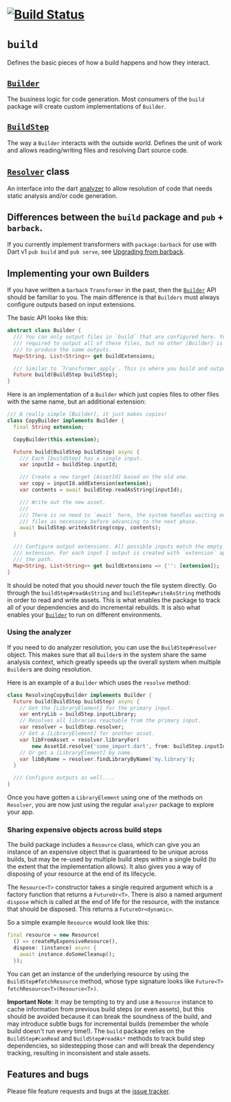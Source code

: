 # [![Build Status](https://travis-ci.org/dart-lang/build.svg?branch=master)](https://travis-ci.org/dart-lang/build)

# `build`

Defines the basic pieces of how a build happens and how they interact.

## [`Builder`][dartdoc:Builder]

The business logic for code generation. Most consumers of the `build` package
will create custom implementations of `Builder`.

## [`BuildStep`][dartdoc:BuildStep]

The way a `Builder` interacts with the outside world. Defines the unit of work
and allows reading/writing files and resolving Dart source code.

## [`Resolver`][dartdoc:Resolver] class

An interface into the dart [analyzer][pub:analyzer] to allow resolution of code
that needs static analysis and/or code generation.

## Differences between the `build` package and `pub` + `barback`.

If you currently implement transformers with `package:barback` for use with
Dart v1 `pub build` and `pub serve`, see [Upgrading from barback][].

## Implementing your own Builders

If you have written a `barback` `Transformer` in the past, then the
[`Builder`][dartdoc:Builder] API should be familiar to you. The main difference
is that `Builders` must always configure outputs based on input extensions.

The basic API looks like this:

```dart
abstract class Builder {
  /// You can only output files in `build` that are configured here. You are not
  /// required to output all of these files, but no other [Builder] is allowed
  /// to produce the same outputs.
  Map<String, List<String>> get buildExtensions;

  /// Similar to `Transformer.apply`. This is where you build and output files.
  Future build(BuildStep buildStep);
}
```

Here is an implementation of a `Builder` which just copies files to other files
with the same name, but an additional extension:

```dart
/// A really simple [Builder], it just makes copies!
class CopyBuilder implements Builder {
  final String extension;

  CopyBuilder(this.extension);

  Future build(BuildStep buildStep) async {
    /// Each [buildStep] has a single input.
    var inputId = buildStep.inputId;

    /// Create a new target [AssetId] based on the old one.
    var copy = inputId.addExtension(extension);
    var contents = await buildStep.readAsString(inputId);

    /// Write out the new asset.
    ///
    /// There is no need to `await` here, the system handles waiting on these
    /// files as necessary before advancing to the next phase.
    await buildStep.writeAsString(copy, contents);
  }

  /// Configure output extensions. All possible inputs match the empty input
  /// extension. For each input 1 output is created with `extension` appended to
  /// the path.
  Map<String, List<String>> get buildExtensions => {'': [extension]};
}
```

It should be noted that you should _never_ touch the file system directly. Go
through the `buildStep#readAsString` and `buildStep#writeAsString` methods in
order to read and write assets. This is what enables the package to track all of
your dependencies and do incremental rebuilds. It is also what enables your
[`Builder`][dartdoc:Builder] to run on different environments.

### Using the analyzer

If you need to do analyzer resolution, you can use the `BuildStep#resolver`
object. This makes sure that all `Builder`s in the system share the same
analysis context, which greatly speeds up the overall system when multiple
`Builder`s are doing resolution.

Here is an example of a `Builder` which uses the `resolve` method:

```dart
class ResolvingCopyBuilder implements Builder {
  Future build(BuildStep buildStep) async {
    // Get the [LibraryElement] for the primary input.
    var entryLib = buildStep.inputLibrary;
    // Resolves all libraries reachable from the primary input.
    var resolver = buildStep.resolver;
    // Get a [LibraryElement] for another asset.
    var libFromAsset = resolver.libraryFor(
        new AssetId.resolve('some_import.dart', from: buildStep.inputId));
    // Or get a [LibraryElement] by name.
    var libByName = resolver.findLibraryByName('my.library');
  }

  /// Configure outputs as well....
}
```

Once you have gotten a `LibraryElement` using one of the methods on `Resolver`,
you are now just using the regular `analyzer` package to explore your app.

### Sharing expensive objects across build steps

The build package includes a `Resource` class, which can give you an instance
of an expensive object that is guaranteed to be unique across builds, but may
be re-used by multiple build steps within a single build (to the extent that
the implementation allows). It also gives you a way of disposing of your
resource at the end of its lifecycle.

The `Resource<T>` constructor takes a single required argument which is a
factory function that returns a `FutureOr<T>`. There is also a named argument
`dispose` which is called at the end of life for the resource, with the
instance that should be disposed. This returns a `FutureOr<dynamic>`.

So a simple example `Resource` would look like this:

```dart
final resource = new Resource(
  () => createMyExpensiveResource(),
  dispose: (instance) async {
    await instance.doSomeCleanup();
  });
```

You can get an instance of the underlying resource by using the
`BuildStep#fetchResource` method, whose type signature looks like
`Future<T> fetchResource<T>(Resource<T>)`.

**Important Note**: It may be tempting to try and use a `Resource` instance to
cache information from previous build steps (or even assets), but this should
be avoided because it can break the soundness of the build, and may introduce
subtle bugs for incremental builds (remember the whole build doesn't run every
time!). The `build` package relies on the `BuildStep#canRead` and
`BuildStep#readAs*` methods to track build step dependencies, so sidestepping
those can and will break the dependency tracking, resulting in inconsistent and
stale assets.

## Features and bugs

Please file feature requests and bugs at the [issue tracker][tracker].

[tracker]: https://github.com/dart-lang/build/issues

[dartdoc:Builder]: https://www.dartdocs.org/documentation/build/latest/build/Builder-class.html
[dartdoc:BuildStep]: https://www.dartdocs.org/documentation/build/latest/build/BuildStep-class.html
[dartdoc:Resolver]: https://www.dartdocs.org/documentation/build/latest/build/Resolver-class.html
[pub:analyzer]: https://pub.dartlang.org/packages/analyzer
[Upgrading from barback]: https://github.com/dart-lang/build/blob/master/docs/from_barback_transformer.md
